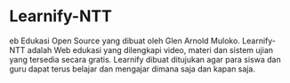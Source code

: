 # Learnify-NTT
eb Edukasi Open Source yang dibuat oleh Glen Arnold Muloko. Learnify-NTT adalah Web edukasi yang dilengkapi video, materi dan sistem ujian yang tersedia secara gratis. Learnify dibuat ditujukan agar para siswa dan guru dapat terus belajar dan mengajar dimana saja dan kapan saja.
